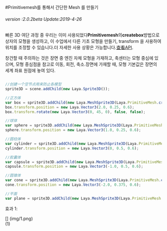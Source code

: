 #Primitivemesh를 통해서 간단한 Mesh 를 만들기

###### *version :2.0.2beta   Update:2019-4-26*

빠른 3D 여단 과정 중 우리는 이미 사용되었다**Primitivemesh**의**createbox**방법으로 상자의 모형을 생성하고, 이 수업에서 다른 기초 모형을 만들기, transform 을 사용하여 위치를 조정할 수 있습니다.더 자세한 사용 상황은 가능합니다.[查看API](https://layaair.ldc.layabox.com/api2/Chinese/index.html?category=Core&class=laya.d3.resource.models.PrimitiveMesh).

창건할 때 주의하는 것은 장면 중 엔진 자체 모형을 가재하고, 축센터는 모형 중심에 있으며, 모형 중심점을 참고로 이동, 회전, 축소.장면에 가재할 때, 모형 기본값은 장면의 세계 좌표 원점에 놓여 있다.


```typescript

//创建一个空节点用来防止各模型
sprite3D = scene.addChild(new Laya.Sprite3D());

//正方体
var box = sprite3D.addChild(new Laya.MeshSprite3D(Laya.PrimitiveMesh.createBox(0.5, 0.5, 0.5)));
box.transform.position = new Laya.Vector3(2.0, 0.25, 0.6);
box.transform.rotate(new Laya.Vector3(0, 45, 0), false, false);

//球体
var sphere = sprite3D.addChild(new Laya.MeshSprite3D(Laya.PrimitiveMesh.createSphere(0.25, 20, 20)));
sphere.transform.position = new Laya.Vector3(1.0, 0.25, 0.6);

//圆柱体
var cylinder = sprite3D.addChild(new Laya.MeshSprite3D(Laya.PrimitiveMesh.createCylinder(0.25, 1, 20)));
cylinder.transform.position = new Laya.Vector3(0, 0.5, 0.6);

//胶囊体
var capsule = sprite3D.addChild(new Laya.MeshSprite3D(Laya.PrimitiveMesh.createCapsule(0.25, 1, 10, 20)));
capsule.transform.position = new Laya.Vector3(-1.0, 0.5, 0.6);

//圆锥体
var cone = sprite3D.addChild(new Laya.MeshSprite3D(Laya.PrimitiveMesh.createCone(0.25, 0.75)));
cone.transform.position = new Laya.Vector3(-2.0, 0.375, 0.6);

//平面
var plane = sprite3D.addChild(new Laya.MeshSprite3D(Laya.PrimitiveMesh.createPlane(6, 6, 10, 10)));
```


효과 1:

[] (img/1.png)<br>(1)

